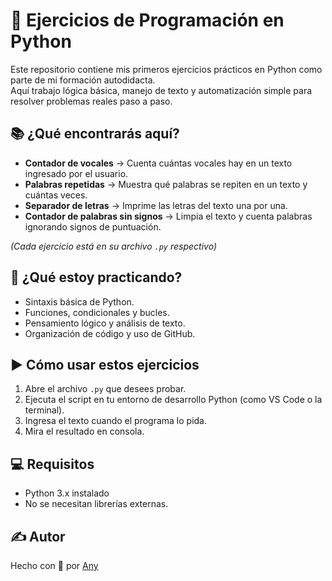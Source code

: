 # 🐍 Ejercicios de Programación en Python

Este repositorio contiene mis primeros ejercicios prácticos en Python como parte de mi formación autodidacta.  
Aquí trabajo lógica básica, manejo de texto y automatización simple para resolver problemas reales paso a paso.

## 📚 ¿Qué encontrarás aquí?

- **Contador de vocales** → Cuenta cuántas vocales hay en un texto ingresado por el usuario.
- **Palabras repetidas** → Muestra qué palabras se repiten en un texto y cuántas veces.
- **Separador de letras** → Imprime las letras del texto una por una.
- **Contador de palabras sin signos** → Limpia el texto y cuenta palabras ignorando signos de puntuación.

*(Cada ejercicio está en su archivo `.py` respectivo)*

## 🧠 ¿Qué estoy practicando?

- Sintaxis básica de Python.  
- Funciones, condicionales y bucles.  
- Pensamiento lógico y análisis de texto.  
- Organización de código y uso de GitHub.

## ▶️ Cómo usar estos ejercicios

1. Abre el archivo `.py` que desees probar.
2. Ejecuta el script en tu entorno de desarrollo Python (como VS Code o la terminal).
3. Ingresa el texto cuando el programa lo pida.
4. Mira el resultado en consola.

## 💻 Requisitos

- Python 3.x instalado  
- No se necesitan librerías externas.

## ✍️ Autor

Hecho con 💚 por [Any](https://github.com/Anita181)


